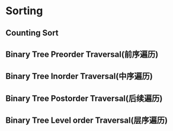 # Sorting

## Counting Sort

## Binary Tree Preorder Traversal\(前序遍历\)

## Binary Tree Inorder Traversal\(中序遍历\)

## Binary Tree Postorder Traversal\(后续遍历\)

## Binary Tree Level order Traversal\(层序遍历\)

